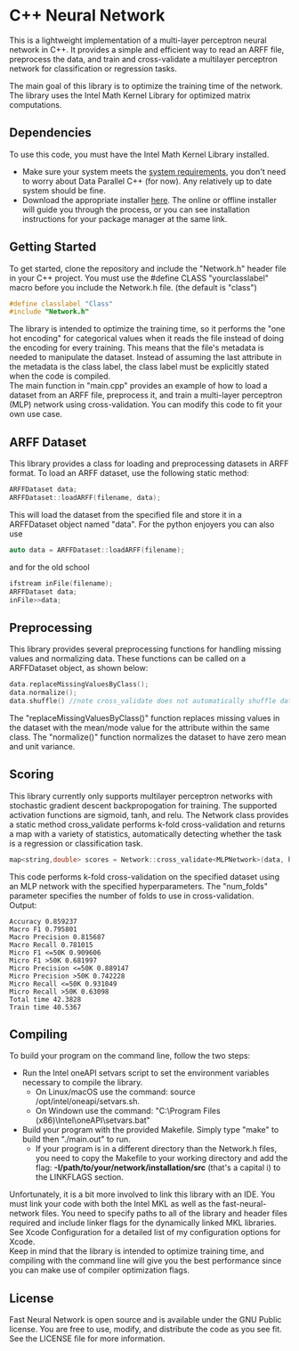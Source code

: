 # C++ Neural Network

This is a lightweight implementation of a multi-layer perceptron neural network in C++. It provides a simple and efficient way to read an ARFF file, preprocess the data, and train and cross-validate a multilayer perceptron network for classification or regression tasks.

The main goal of this library is to optimize the training time of the network. The library uses the Intel Math Kernel Library for optimized matrix computations.

## Dependencies

To use this code, you must have the Intel Math Kernel Library installed. 
- Make sure your system meets the [system requirements](https://www.intel.com/content/www/us/en/developer/articles/system-requirements/oneapi-math-kernel-library-system-requirements.html), you don't need to worry about Data Parallel C++ (for now). Any relatively up to date system should be fine.  
- Download the appropriate installer [here](https://www.intel.com/content/www/us/en/developer/tools/oneapi/onemkl-download.html). The online or offline installer will guide you through the process, or you can see installation instructions for your package manager at the same link.  

## Getting Started

To get started, clone the repository and include the "Network.h" header file in your C++ project.
You must use the #define CLASS "yourclasslabel" macro before you include the Network.h file. (the default is "class")  

```cpp
#define classlabel "Class"
#include "Network.h"
```
The library is intended to optimize the training time, so it performs the "one hot encoding" for categorical values when it reads the file instead of doing the encoding for every training. This means that the file's metadata is needed to manipulate the dataset. Instead of assuming the last attribute in the metadata is the class label, the class label must be explicitly stated when the code is compiled.  
The main function in "main.cpp" provides an example of how to load a dataset from an ARFF file, preprocess it, and train a multi-layer perceptron (MLP) network using cross-validation. You can modify this code to fit your own use case.


## ARFF Dataset

This library provides a class for loading and preprocessing datasets in ARFF format. To load an ARFF dataset, use the following static method:
```cpp
ARFFDataset data;
ARFFDataset::loadARFF(filename, data);
```

This will load the dataset from the specified file and store it in a ARFFDataset object named "data".
For the python enjoyers you can also use
```cpp
auto data = ARFFDataset::loadARFF(filename);
```

and for the old school

```cpp
ifstream inFile(filename);
ARFFDataset data;
inFile>>data;
```
## Preprocessing

This library provides several preprocessing functions for handling missing values and normalizing data. These functions can be called on a ARFFDataset object, as shown below:

```cpp
data.replaceMissingValuesByClass();
data.normalize();
data.shuffle() //note cross_validate does not automatically shuffle data
```
The "replaceMissingValuesByClass()" function replaces missing values in the dataset with the mean/mode value for the attribute within the same class. The "normalize()" function normalizes the dataset to have zero mean and unit variance.

## Scoring

This library currently only supports multilayer perceptron networks with stochastic gradient descent backpropogation for training. The supported activation functions are sigmoid, tanh, and relu. The Network class provides a static method cross_validate performs k-fold cross-validation and returns a map with a variety of statistics, automatically detecting whether the task is a regression or classification task.

```cpp
map<string,double> scores = Network::cross_validate<MLPNetwork>(data, hidden_layer_sizes, num_epochs, learningrate, num_folds, activation);
```
This code performs k-fold cross-validation on the specified dataset using an MLP network with the specified hyperparameters. The "num_folds" parameter specifies the number of folds to use in cross-validation.  
Output:  

```output
Accuracy 0.859237
Macro F1 0.795801
Macro Precision 0.815687
Macro Recall 0.781015
Micro F1 <=50K 0.909606
Micro F1 >50K 0.681997
Micro Precision <=50K 0.889147
Micro Precision >50K 0.742228
Micro Recall <=50K 0.931049
Micro Recall >50K 0.63098
Total time 42.3828
Train time 40.5367
```

## Compiling
To build your program on the command line, follow the two steps:  
- Run the Intel oneAPI setvars script to set the environment variables necessary to compile the library.  
  - On Linux/macOS use the command: source /opt/intel/oneapi/setvars.sh. 
  - On Windown use the command: "C:\Program Files (x86)\Intel\oneAPI\setvars.bat"  
- Build your program with the provided Makefile. Simply type "make" to build then "./main.out" to run. 
  - If your program is in a different directory than the Network.h files, you need to copy the Makefile to your working directory and add the flag: **-I/path/to/your/network/installation/src** (that's a capital i) to the LINKFLAGS section.
  
Unfortunately, it is a bit more involved to link this library with an IDE. You must link your code with both the Intel MKL as well as the fast-neural-network files. You need to specify paths to all of the library and header files required and include linker flags for the dynamically linked MKL libraries. See Xcode Configuration for a detailed list of my configuration options for Xcode.  
Keep in mind that the library is intended to optimize training time, and compiling with the command line will give you the best performance since you can make use of compiler optimization flags.  

## License

Fast Neural Network is open source and is available under the GNU Public license. You are free to use, modify, and distribute the code as you see fit. See the LICENSE file for more information.
